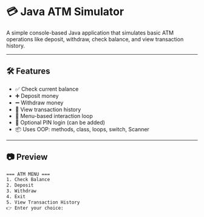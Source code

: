 # 💳 Java ATM Simulator

A simple console-based Java application that simulates basic ATM operations like deposit, withdraw, check balance, and view transaction history.

---

## 🛠 Features

- ✅ Check current balance
- ➕ Deposit money
- ➖ Withdraw money
- 🧾 View transaction history
- 🔁 Menu-based interaction loop
- 🔐 Optional PIN login (can be added)
- 📦 Uses OOP: methods, class, loops, switch, Scanner

---

## 📷 Preview

```bash
=== ATM MENU ===
1. Check Balance
2. Deposit
3. Withdraw
4. Exit
5. View Transaction History
👉 Enter your choice:
